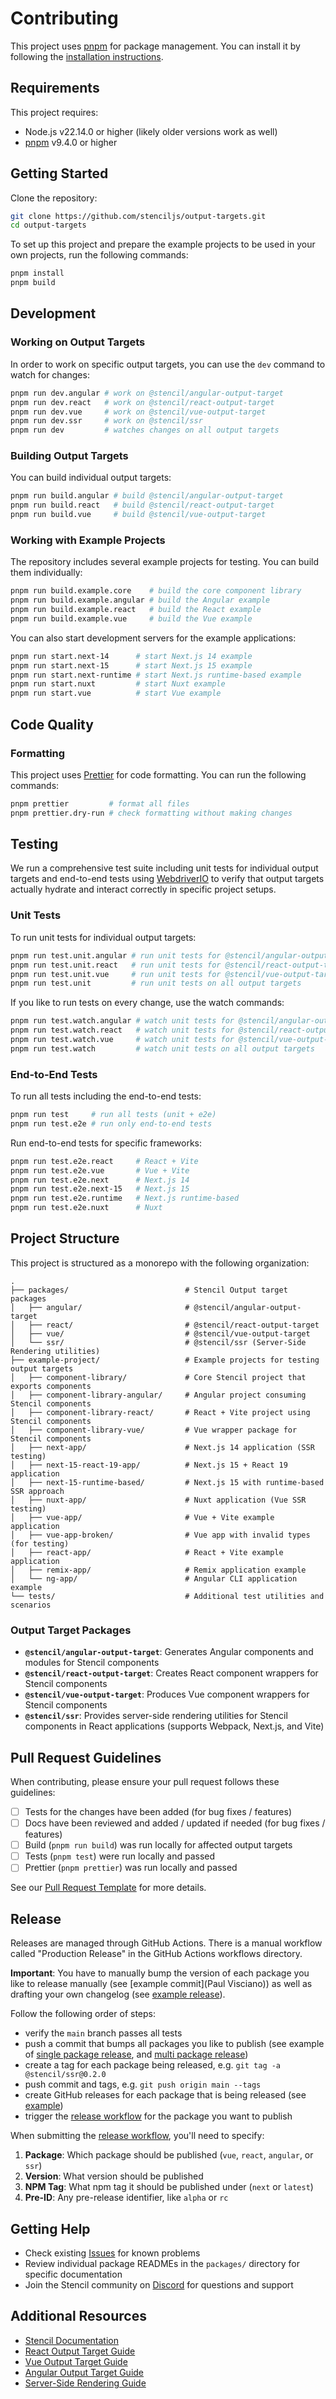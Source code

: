 # Contributing

This project uses [pnpm](https://pnpm.io/) for package management. You can install it by following the [installation instructions](https://pnpm.io/installation).

## Requirements

This project requires:

- Node.js v22.14.0 or higher (likely older versions work as well)
- [pnpm](https://pnpm.io/) v9.4.0 or higher

## Getting Started

Clone the repository:

```bash
git clone https://github.com/stenciljs/output-targets.git
cd output-targets
```

To set up this project and prepare the example projects to be used in your own projects, run the following commands:

```bash
pnpm install
pnpm build
```

## Development

### Working on Output Targets

In order to work on specific output targets, you can use the `dev` command to watch for changes:

```sh
pnpm run dev.angular # work on @stencil/angular-output-target
pnpm run dev.react   # work on @stencil/react-output-target
pnpm run dev.vue     # work on @stencil/vue-output-target
pnpm run dev.ssr     # work on @stencil/ssr
pnpm run dev         # watches changes on all output targets
```

### Building Output Targets

You can build individual output targets:

```sh
pnpm run build.angular # build @stencil/angular-output-target
pnpm run build.react   # build @stencil/react-output-target
pnpm run build.vue     # build @stencil/vue-output-target
```

### Working with Example Projects

The repository includes several example projects for testing. You can build them individually:

```sh
pnpm run build.example.core    # build the core component library
pnpm run build.example.angular # build the Angular example
pnpm run build.example.react   # build the React example
pnpm run build.example.vue     # build the Vue example
```

You can also start development servers for the example applications:

```sh
pnpm run start.next-14      # start Next.js 14 example
pnpm run start.next-15      # start Next.js 15 example
pnpm run start.next-runtime # start Next.js runtime-based example
pnpm run start.nuxt         # start Nuxt example
pnpm run start.vue          # start Vue example
```

## Code Quality

### Formatting

This project uses [Prettier](https://prettier.io/) for code formatting. You can run the following commands:

```bash
pnpm prettier         # format all files
pnpm prettier.dry-run # check formatting without making changes
```

## Testing

We run a comprehensive test suite including unit tests for individual output targets and end-to-end tests using [WebdriverIO](https://webdriver.io/) to verify that output targets actually hydrate and interact correctly in specific project setups.

### Unit Tests

To run unit tests for individual output targets:

```sh
pnpm run test.unit.angular # run unit tests for @stencil/angular-output-target
pnpm run test.unit.react   # run unit tests for @stencil/react-output-target
pnpm run test.unit.vue     # run unit tests for @stencil/vue-output-target
pnpm run test.unit         # run unit tests on all output targets
```

If you like to run tests on every change, use the watch commands:

```sh
pnpm run test.watch.angular # watch unit tests for @stencil/angular-output-target
pnpm run test.watch.react   # watch unit tests for @stencil/react-output-target
pnpm run test.watch.vue     # watch unit tests for @stencil/vue-output-target
pnpm run test.watch         # watch unit tests on all output targets
```

### End-to-End Tests

To run all tests including the end-to-end tests:

```sh
pnpm run test     # run all tests (unit + e2e)
pnpm run test.e2e # run only end-to-end tests
```

Run end-to-end tests for specific frameworks:

```sh
pnpm run test.e2e.react     # React + Vite
pnpm run test.e2e.vue       # Vue + Vite
pnpm run test.e2e.next      # Next.js 14
pnpm run test.e2e.next-15   # Next.js 15
pnpm run test.e2e.runtime   # Next.js runtime-based
pnpm run test.e2e.nuxt      # Nuxt
```

## Project Structure

This project is structured as a monorepo with the following organization:

```
.
├── packages/                          # Stencil Output target packages
│   ├── angular/                       # @stencil/angular-output-target
│   ├── react/                         # @stencil/react-output-target
│   ├── vue/                           # @stencil/vue-output-target
│   └── ssr/                           # @stencil/ssr (Server-Side Rendering utilities)
├── example-project/                   # Example projects for testing output targets
│   ├── component-library/             # Core Stencil project that exports components
│   ├── component-library-angular/     # Angular project consuming Stencil components
│   ├── component-library-react/       # React + Vite project using Stencil components
│   ├── component-library-vue/         # Vue wrapper package for Stencil components
│   ├── next-app/                      # Next.js 14 application (SSR testing)
│   ├── next-15-react-19-app/          # Next.js 15 + React 19 application
│   ├── next-15-runtime-based/         # Next.js 15 with runtime-based SSR approach
│   ├── nuxt-app/                      # Nuxt application (Vue SSR testing)
│   ├── vue-app/                       # Vue + Vite example application
│   ├── vue-app-broken/                # Vue app with invalid types (for testing)
│   ├── react-app/                     # React + Vite example application
│   ├── remix-app/                     # Remix application example
│   └── ng-app/                        # Angular CLI application example
└── tests/                             # Additional test utilities and scenarios
```

### Output Target Packages

- **`@stencil/angular-output-target`**: Generates Angular components and modules for Stencil components
- **`@stencil/react-output-target`**: Creates React component wrappers for Stencil components
- **`@stencil/vue-output-target`**: Produces Vue component wrappers for Stencil components  
- **`@stencil/ssr`**: Provides server-side rendering utilities for Stencil components in React applications (supports Webpack, Next.js, and Vite)

## Pull Request Guidelines

When contributing, please ensure your pull request follows these guidelines:

- [ ] Tests for the changes have been added (for bug fixes / features)
- [ ] Docs have been reviewed and added / updated if needed (for bug fixes / features)  
- [ ] Build (`pnpm run build`) was run locally for affected output targets
- [ ] Tests (`pnpm test`) were run locally and passed
- [ ] Prettier (`pnpm prettier`) was run locally and passed

See our [Pull Request Template](.github/PULL_REQUEST_TEMPLATE.md) for more details.

## Release

Releases are managed through GitHub Actions. There is a manual workflow called "Production Release" in the GitHub Actions workflows directory.

**Important**: You have to manually bump the version of each package you like to release manually (see [example commit](Paul Visciano)) as well as drafting your own changelog (see [example release](https://github.com/stenciljs/output-targets/releases/tag/%40stencil%2Freact-output-target%401.2.0)).

Follow the following order of steps:

- verify the `main` branch passes all tests
- push a commit that bumps all packages you like to publish (see example of [single package release](https://github.com/stenciljs/output-targets/commit/d62bd2b9e633274a240d11a04f2e366c35ca9085), and [multi package release](https://github.com/stenciljs/output-targets/commit/848cbe1e80391a6ccd6cd43834062bbb15a7a4fb))
- create a tag for each package being released, e.g. `git tag -a @stencil/ssr@0.2.0`
- push commit and tags, e.g. `git push origin main --tags`
- create GitHub releases for each package that is being released (see [example](https://github.com/stenciljs/output-targets/releases/tag/%40stencil%2Freact-output-target%401.2.0))
- trigger the [release workflow](https://github.com/stenciljs/output-targets/actions/workflows/prod-build.yml) for the package you want to publish

When submitting the [release workflow](https://github.com/stenciljs/output-targets/actions/workflows/prod-build.yml), you'll need to specify:

1. **Package**: Which package should be published (`vue`, `react`, `angular`, or `ssr`)
2. **Version**: What version should be published
3. **NPM Tag**: What npm tag it should be published under (`next` or `latest`)
4. **Pre-ID**: Any pre-release identifier, like `alpha` or `rc`

## Getting Help

- Check existing [Issues](https://github.com/stenciljs/output-targets/issues) for known problems
- Review individual package READMEs in the `packages/` directory for specific documentation
- Join the Stencil community on [Discord](https://chat.stenciljs.com/) for questions and support

## Additional Resources

- [Stencil Documentation](https://stenciljs.com/docs/)
- [React Output Target Guide](https://stenciljs.com/docs/react)
- [Vue Output Target Guide](https://stenciljs.com/docs/vue)  
- [Angular Output Target Guide](https://stenciljs.com/docs/angular)
- [Server-Side Rendering Guide](https://stenciljs.com/docs/server-side-rendering)
